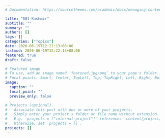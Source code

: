 ```yaml
---
# Documentation: https://sourcethemes.com/academic/docs/managing-content/

title: "S01 Kashmir"
subtitle: ""
summary: ""
authors: []
tags: []
categories: ["Topics"]
date: 2020-06-19T12:22:13+08:00
lastmod: 2020-06-19T12:22:13+08:00
featured: true
draft: false

# Featured image
# To use, add an image named `featured.jpg/png` to your page's folder.
# Focal points: Smart, Center, TopLeft, Top, TopRight, Left, Right, BottomLeft, Bottom, BottomRight.
image:
  caption: ""
  focal_point: ""
  preview_only: false

# Projects (optional).
#   Associate this post with one or more of your projects.
#   Simply enter your project's folder or file name without extension.
#   E.g. `projects = ["internal-project"]` references `content/project/deep-learning/index.md`.
#   Otherwise, set `projects = []`.
projects: []
---
```

